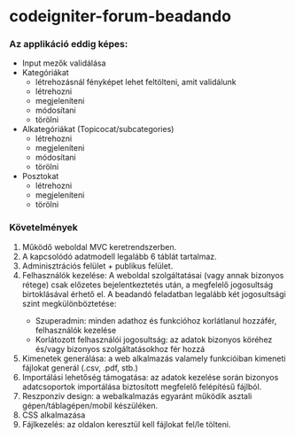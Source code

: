# codeigniter-forum-beadando
<h3>Az applikáció eddig képes:</h3>
<ul>
	<li>Input mezők validálása</li>
	<li>Kategóriákat
		<ul>
			<li>létrehozásnál fényképet lehet feltölteni, amit validálunk</li>
			<li>létrehozni</li>
			<li>megjeleníteni</li>
			<li>módosítani</li>
			<li>törölni</li>
		</ul>
	</li>
	<li>
		Alkategóriákat (Topicocat/subcategories)
		<ul>
			<li>létrehozni</li>
			<li>megjeleníteni</li>
			<li>módosítani</li>
			<li>törölni</li>
		</ul>
	</li>
	<li>
		Posztokat
		<ul>
			<li>létrehozni</li>
			<li>megjeleníteni</li>
			<li>törölni</li>
		</ul>
	</li>
	
</ul>

<h3>Követelmények</h3>
<ol>
	<li>Működő weboldal MVC keretrendszerben.</li>
	<li>A kapcsolódó adatmodell legalább 6 táblát tartalmaz.
</li>
	<li>Adminisztrációs felület + publikus felület.</li>
	<li>Felhasználók kezelése: A weboldal szolgáltatásai (vagy annak bizonyos rétege) csak előzetes bejelentkeztetés után, a megfelelő jogosultság birtoklásával érhető el. A beadandó feladatban legalább két jogosultsági szint megkülönböztetése:</li>
	<ul>
		<li>Szuperadmin: minden adathoz és funkcióhoz korlátlanul hozzáfér, felhasználók kezelése</li>
		<li>Korlátozott felhasználói jogosultság: az adatok bizonyos köréhez és/vagy bizonyos szolgáltatásokhoz fér hozzá</li>
	</ul>
	<li>Kimenetek generálása: a web alkalmazás valamely funkcióiban kimeneti fájlokat generál (.csv, .pdf, stb.)</li>
	<li>Importálási lehetőség támogatása: az adatok kezelése során bizonyos adatcsoportok importálása biztosított megfelelő felépítésű fájlból.</li>
	<li>Reszponzív design: a webalkalmazás egyaránt működik asztali gépen/táblagépen/mobil készüléken.</li>
	<li>CSS alkalmazása
</li>
	<li>Fájlkezelés: az oldalon keresztül kell fájlokat fel/le tölteni.
</li>
</ol>
